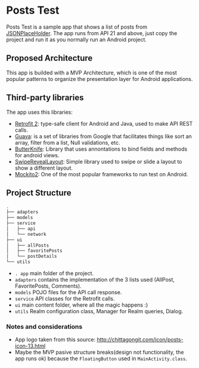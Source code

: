 # Posts Test

Posts Test is a sample app that shows a list of posts from [JSONPlaceHolder](https://jsonplaceholder.typicode.com/). The app runs from API 21 and above, just copy the project and run it as you normally run an Android project.

## Proposed Architecture
This app is builded with a MVP Architecture, which is one of the most popular patterns to organize the presentation layer for Android applications.

## Third-party libraries
The app uses this libraries:

  - [Retrofit 2](https://square.github.io/retrofit/): type-safe client for Android and Java, used to make API REST calls.
  - [Guava](https://github.com/google/guava): is a set of libraries from Google that facilitates things like sort an array, filter from a list, Null validations, etc.
  - [ButterKnife](https://github.com/JakeWharton/butterknife): Library that uses annontations to bind fields and methods for android views.
  - [SwipeRevealLayout](https://github.com/chthai64/SwipeRevealLayout): Simple library used to swipe or slide a layout to show a different layout.
  - [Mockito2](https://github.com/mockito/mockito): One of the most popular frameworks to run test on Android.

## Project Structure

```sh
.
├── adapters
├── models
├── service
│   ├── api
│   └── network
├── ui
│   ├── allPosts
│   ├── favoritePosts
│   └── postDetails
└── utils
```

- `. app` main folder of the project.
- `adapters` contains the implementation of the 3 lists used (AllPost, FavoritePosts, Comments).
- `models` POJO files for the API call response.
- `service` API classes for the Retrofit calls.
- `ui` main content folder, where all the magic happens :)
- `utils` Realm configuration class, Manager for Realm queries, Dialog.

### Notes and considerations

  - App logo taken from this source: http://chittagongit.com/icon/posts-icon-13.html
  - Maybe the MVP pasive structure breaks(design not functionality, the app runs ok) because the `FloatingButton` used in `MainActivity.class`.